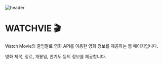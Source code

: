 ![header](https://capsule-render.vercel.app/api?type=egg&color=auto&height=200&section=header&text=WATCHVIE%20&fontSize=60)



# WATCHVIE 🎬
Watch Movie의 줄임말로 영화 API를 이용한 영화 정보를 제공하는 웹 페이지입니다.

영화 제목, 장르, 개봉일, 인기도 등의 정보를 제공합니다.


















